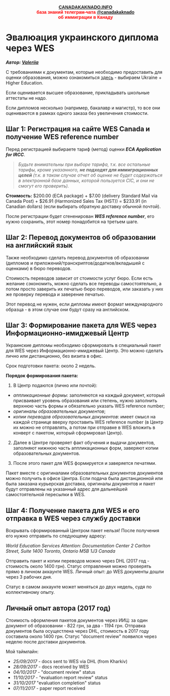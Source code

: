 
<p style="color:red; font-family:arial; font-weight:800; text-align:center; font-size:1em; "><a href="http://canadakaknado.info">CANADAKAKNADO.INFO</a><br>база знаний телеграм-чата <a href="https://t.me/canadakaknado">@canadakaknado</a><br>об иммиграции в Канаду</p>

# __Эвалюация украинского диплома через WES__

__*Автор: [Valeriia](https://t.me/valeriia_s)*__

С требованиями к документам, которые необходимо предоставить для оценки образования, можно ознакомиться [здесь](https://www.wes.org/ca/required-documents/) - выбираем Ukraine + Higher Education.

Если оценивается высшее образование, прикладывать школьные аттестаты не надо.

Если дипломов несколько (например, бакалавр и магистр), то все они оцениваются в рамках одного заказа без увеличения стоимости.

## __Шаг 1: Регистрация на сайте WES Canada и получение WES reference number__

Перед регистрацией выбираете тариф (метод) оценки __*ECA Application for IRCC*__.

> *Будьте внимательны при выборе тарифа, т.к. все остальные тарифы, кроме указанного, __не подходят для иммиграционных целей__ (т.к. в таком случае отчет об оценке не будет содержаться в электронной базе данных, которой пользуется CIC, и они не смогут его проверить).*

__Стоимость:__ $200.00 (ECA package) + $7.00 (delivery Standard Mail via Canada Post) + $26.91 (Harmonized Sales Tax (HST)) = $233.91 (in Canadian dollars) (если выбирать обратную доставку обычной почтой).

После регистрации будет сгененирован __*WES reference number*__, его нужно сохранить, этот номер понадобится на третьем шаге. 

## __Шаг 2: Перевод документов об образовании на английский язык__

Также необходимо сделать перевод документов об образовании (дипломов и приложений/транскриптов/додатков/вкладышей с оценками) в бюро переводов.

Стоимость переводов зависит от стоимости услуг бюро. Если есть желание сэкономить, можно сделать все переводы самостоятельно, а потом просто заверить их печатью бюро переводов, или заказать у них же проверку перевода и заверение печатью. 

Этот перевод не нужен, если дипломы имеют формат международного образца - в этом случае они будут сразу на английском.

## __Шаг 3: Формирование пакета для WES через Информационно-имиджевый Центр__

Украинские дипломы необходимо сформировать в специальный пакет для WES через Информационно-имиджевый Центр. Это можно сделать лично или дистанционно, без визита в офис. 

Срок подготовки пакета: около 2 недель.

__Порядок формирования пакета:__

1) В Центр подаются (лично или почтой):

* _аппликационные формы_: заполняются на каждый документ, который присваивает уровень образования или степень, нужно заполнить верхнюю часть формы и обязательно указать WES reference number;
* _оригиналы образовательных документов_;
* _копии переводов образовательных документов_: имеет смысл на каждой странице вверху проставить WES reference number (в Центр их можно не отправлять, а потом при отправке в WES вложить в конверт с пакетом, который сформировал Центр).

2) Далее в Центре проверяет факт обучения и выдачи документов, заполняют нижнюю часть аппликационных форм, заверяют копии образовательных документов.

3) После этого пакет для WES формируется и заверяется печатями. 

Пакет вместе с оригиналами образовательных документов документов можно получить в офисе Центра. Если подача была дистанционной или была заказана курьерская доставка, оригиналы документов и пакет будут отправлены на указанный адрес для дальнейшей самостоятельной пересылки в WES.

## __Шаг 4: Получение пакета для WES и его отправка в WES через службу доставки__

Вскрывать сформированный Центром пакет нельзя! После получения его нужно отправить по следующему адресу:

_World Education Services
Attention: Documentation Center
2 Carlton Street, Suite 1400
Toronto, Ontario M5B 1J3
Canada_

Отправить пакет и копии переводов можно через DHL (2017 год - стоимость около 1400 грн).
Статус отправления можно проверять прямо в личном аккаунте WES.
Личный опыт: до WES документы дошли через 3 рабочих дня.

Статус в самом аккаунте может меняться до двух недель, судя по коллективному опыту.

## __Личный опыт автора (2017 год)__

Стоимость оформления пакетов документов через ИИЦ:  за один документ об образовании - 822 грн, за два - 1194 грн. 
Отправка документов была осущестлена через DHL, стоимость в 2017 году составила около 1400 грн.
Статус "document review" появился через неделю после доставки документов.

Мой таймлайн:

* _25/09/2017_ - docs sent to WES via DHL (from Kharkiv)
* _28/09/2017_ - docs received by WES
* _04/10/2017_ - "document review" status
* _11/10/2017_ - "evaluation report review" status
* _31/10/2017_ "evaluation completion" status
* _07/11/2017_ - paper report received
